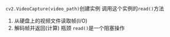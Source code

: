 `cv2.VideoCapture(video_path)`创建实例
调用这个实例的`read()`方法
1. 从硬盘上的视频文件读取帧(I/O)
2. 解码帧并返回(计算)
瓶颈
`read()`是一个阻塞操作